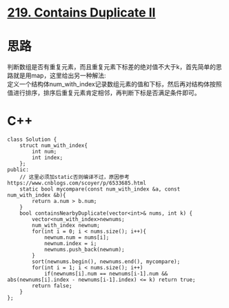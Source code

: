 # [219. Contains Duplicate II](https://leetcode.com/problems/contains-duplicate-ii/description/)
# 思路
判断数组是否有重复元素，而且重复元素下标差的绝对值不大于k，首先简单的思路就是用map，这里给出另一种解法:  
定义一个结构体num_with_index记录数组元素的值和下标，然后再对结构体按照值进行排序，排序后重复元素肯定相邻，再判断下标是否满足条件即可。
# C++
```
class Solution {
    struct num_with_index{
        int num;
        int index;
    };
public:
    // 这里必须加static否则编译不过，原因参考https://www.cnblogs.com/scoyer/p/6533685.html
    static bool mycompare(const num_with_index &a, const num_with_index &b){
        return a.num > b.num;
    }
    bool containsNearbyDuplicate(vector<int>& nums, int k) {
        vector<num_with_index>newnums;
        num_with_index newnum;
        for(int i = 0; i < nums.size(); i++){
            newnum.num = nums[i];
            newnum.index = i;
            newnums.push_back(newnum);
        }
        sort(newnums.begin(), newnums.end(), mycompare);
        for(int i = 1; i < nums.size(); i++)
            if(newnums[i].num == newnums[i-1].num && abs(newnums[i].index - newnums[i-1].index) <= k) return true;
        return false;
    }
};
```
